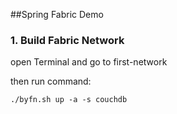 ##Spring Fabric Demo

### 1. Build Fabric Network

open Terminal and go to first-network

then run command:

`./byfn.sh up -a -s couchdb`